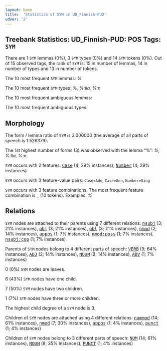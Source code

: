 ```yaml
---
layout: base
title:  'Statistics of SYM in UD_Finnish-PUD'
udver: '2'
---
```


## Treebank Statistics: UD_Finnish-PUD: POS Tags: `SYM`

There are 1 `SYM` lemmas (0%), 3 `SYM` types (0%) and 14 `SYM` tokens (0%).
Out of 15 observed tags, the rank of `SYM` is: 15 in number of lemmas, 14 in number of types and 13 in number of tokens.

The 10 most frequent `SYM` lemmas: <em>%</em>

The 10 most frequent `SYM` types:  <em>%, %:lla, %:n</em>

The 10 most frequent ambiguous lemmas: 

The 10 most frequent ambiguous types:  



## Morphology

The form / lemma ratio of `SYM` is 3.000000 (the average of all parts of speech is 1.526379).

The 1st highest number of forms (3) was observed with the lemma “%”: <em>%, %:lla, %:n</em>.

`SYM` occurs with 2 features: <tt><a href="fi_pud-feat-Case.html">Case</a></tt> (4; 29% instances), <tt><a href="fi_pud-feat-Number.html">Number</a></tt> (4; 29% instances)

`SYM` occurs with 3 feature-value pairs: `Case=Ade`, `Case=Gen`, `Number=Sing`

`SYM` occurs with 3 feature combinations.
The most frequent feature combination is `_` (10 tokens).
Examples: <em>%</em>


## Relations

`SYM` nodes are attached to their parents using 7 different relations: <tt><a href="fi_pud-dep-nsubj.html">nsubj</a></tt> (3; 21% instances), <tt><a href="fi_pud-dep-obj.html">obj</a></tt> (3; 21% instances), <tt><a href="fi_pud-dep-obl.html">obl</a></tt> (3; 21% instances), <tt><a href="fi_pud-dep-nmod.html">nmod</a></tt> (2; 14% instances), <tt><a href="fi_pud-dep-appos.html">appos</a></tt> (1; 7% instances), <tt><a href="fi_pud-dep-nmod-poss.html">nmod:poss</a></tt> (1; 7% instances), <tt><a href="fi_pud-dep-nsubj-cop.html">nsubj:cop</a></tt> (1; 7% instances)

Parents of `SYM` nodes belong to 4 different parts of speech: <tt><a href="fi_pud-pos-VERB.html">VERB</a></tt> (9; 64% instances), <tt><a href="fi_pud-pos-ADJ.html">ADJ</a></tt> (2; 14% instances), <tt><a href="fi_pud-pos-NOUN.html">NOUN</a></tt> (2; 14% instances), <tt><a href="fi_pud-pos-ADV.html">ADV</a></tt> (1; 7% instances)

0 (0%) `SYM` nodes are leaves.

6 (43%) `SYM` nodes have one child.

7 (50%) `SYM` nodes have two children.

1 (7%) `SYM` nodes have three or more children.

The highest child degree of a `SYM` node is 3.

Children of `SYM` nodes are attached using 4 different relations: <tt><a href="fi_pud-dep-nummod.html">nummod</a></tt> (14; 61% instances), <tt><a href="fi_pud-dep-nmod.html">nmod</a></tt> (7; 30% instances), <tt><a href="fi_pud-dep-appos.html">appos</a></tt> (1; 4% instances), <tt><a href="fi_pud-dep-punct.html">punct</a></tt> (1; 4% instances)

Children of `SYM` nodes belong to 3 different parts of speech: <tt><a href="fi_pud-pos-NUM.html">NUM</a></tt> (14; 61% instances), <tt><a href="fi_pud-pos-NOUN.html">NOUN</a></tt> (8; 35% instances), <tt><a href="fi_pud-pos-PUNCT.html">PUNCT</a></tt> (1; 4% instances)

